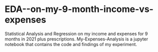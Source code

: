 # EDA--on-my-9-month-income-vs-expenses
Statistical Analysis and Regression  on my income and expenses for 9 months in 2021 plus prescriptions.
My-Expenses-Analysis is a jupyter notebook that contains the code and findings of my experiment.
